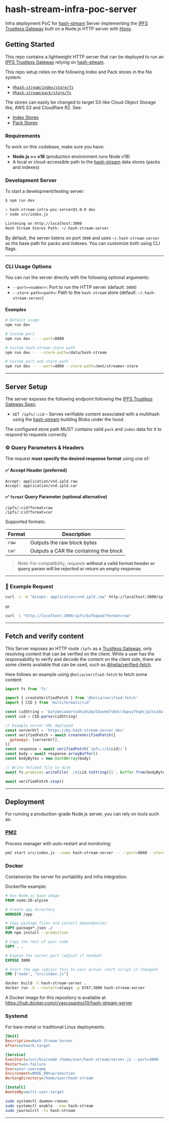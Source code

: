 # hash-stream-infra-poc-server

Infra deployment PoC for [hash-stream] Server implementing the [IPFS Trustless Gateway](https://specs.ipfs.tech/http-gateways/trustless-gateway/) built on a Node.js HTTP server with [Hono](https://hono.dev/).

## Getting Started

This repo contains a lightweight HTTP server that can be deployed to run an [IPFS Trustless Gateway](https://specs.ipfs.tech/http-gateways/trustless-gateway/) relying on [hash-stream].

This repo setup relies on the following Index and Pack stores in the file system:

- [`@hash-stream/index/store/fs`](https://github.com/vasco-santos/hash-stream/blob/main/packages/index/src/store/fs.js)
- [`@hash-stream/pack/store/fs`](https://github.com/vasco-santos/hash-stream/blob/main/packages/pack/src/store/fs.js)

The stores can easily be changed to target S3-like Cloud Object Storage like, AWS S3 and Cloudflare R2. See:

- [Index Stores](https://github.com/vasco-santos/hash-stream/tree/main/packages/index#stores)
- [Pack Stores](https://github.com/vasco-santos/hash-stream/tree/main/packages/pack#stores)

### Requirements

To work on this codebase, make sure you have:

- **Node.js >= v18** (production environment runs Node v18)
- A local or cloud-accessible path to the [hash-stream] data stores (packs and indexes)

### Development Server

To start a development/testing server:

```sh
$ npm run dev

> hash-stream-infra-poc-server@1.0.0 dev
> node src/index.js

Listening on http://localhost:3000
Hash Stream Stores Path: ~/.hash-stream-server
```

By default, the server listens on port `3000` and uses `~/.hash-stream-server` as the base path for packs and indexes. You can customize both using CLI flags.

---

### CLI Usage Options

You can run the server directly with the following optional arguments:

- `--port=<number>`: Port to run the HTTP server (default: `3000`)
- `--store-path=<path>`: Path to the `hash-stream` store (default: `~/.hash-stream-server`)

#### Examples

```sh
# Default usage
npm run dev

# Custom port
npm run dev -- --port=8080

# Custom hash-stream store path
npm run dev -- --store-path=/data/hash-stream

# Custom port and store path
npm run dev -- --port=4000 --store-path=/mnt/streamer-store
```

---

## Server Setup

The server exposes the following endpoint following the [IPFS Trustless Gateway Spec](https://specs.ipfs.tech/http-gateways/trustless-gateway/):

- `GET /ipfs/:cid` – Serves verifiable content associated with a multihash using the [hash-stream] building Blobs under the hood.

The configured store path MUST contains valid `pack` and `index` data for it to respond to requests correctly.

### ⚙️ Query Parameters & Headers

The request **must specify the desired response format** using one of:

#### ✅ Accept Header (preferred)

```http
Accept: application/vnd.ipld.raw
Accept: application/vnd.ipld.car
```

#### ✅ `format` Query Parameter (optional alternative)

```http
/ipfs/:cid?format=raw
/ipfs/:cid?format=car
```

Supported formats:

| Format | Description                             |
| ------ | --------------------------------------- |
| `raw`  | Outputs the raw block bytes             |
| `car`  | Outputs a CAR file containing the block |

> Note: For compatibility, requests **without a valid format header or query param will be rejected or return an empty response**.

---

### 🚀 Example Request

```bash
curl -i -H "Accept: application/vnd.ipld.raw" http://localhost:3000/ipfs/bafkqaaa
```

or

```bash
curl -i "http://localhost:3000/ipfs/bafkqaaa?format=raw"
```

---

## Fetch and verify content

This Server exposes an HTTP route `/ipfs` as a [Trustless Gateway](https://specs.ipfs.tech/http-gateways/trustless-gateway/), only resolving content that can be verified on the client. While a user has the responsability to verify and decode the content on the client side, there are some clients available that can be used, such as [@helia/verified-fetch](https://github.com/ipfs/helia-verified-fetch/tree/main/packages/verified-fetch).

Here follows an example using `@helia/verified-fetch` to fetch some content:

```js
import fs from 'fs'

import { createVerifiedFetch } from '@helia/verified-fetch'
import { CID } from 'multiformats/cid'

const cidString = 'bafybeiaxbrtsdhi4n2qv53wskm7s6dcr3wpxy7kqdcjp2tx2dafxeiqu2m'
const cid = CID.parse(cidString)

// Example server URL deployed
const serverUrl = 'https://my-hash-stream-server.dev'
const verifiedFetch = await createVerifiedFetch({
  gateways: [serverUrl],
})
const response = await verifiedFetch(`ipfs://${cid}/`)
const body = await response.arrayBuffer()
const bodyBytes = new Uint8Array(body)

// Write fetched file to disk
await fs.promises.writeFile(`./${cid.toString()}`, Buffer.from(bodyBytes))

await verifiedFetch.stop()
```

---

## Deployment

For running a production-grade Node.js server, you can rely on tools such as:

### [PM2](https://pm2.io/)

Process manager with auto-restart and monitoring:

```sh
pm2 start src/index.js --name hash-stream-server -- --port=8080 --store-path=/mnt/data
```

### Docker

Containerize the server for portability and infra integration.

Dockerfile example:

```dockerfile
# Use Node.js base image
FROM node:20-alpine

# Create app directory
WORKDIR /app

# Copy package files and install dependencies
COPY package*.json ./
RUN npm install --production

# Copy the rest of your code
COPY . .

# Expose the server port (adjust if needed)
EXPOSE 3000

# Start the app (adjust this to your actual start script if changed)
CMD ["node", "src/index.js"]
```

```sh
docker build -t hash-stream-server .
docker run -d --restart=always -p 8787:3000 hash-stream-server
```

A Docker image for this repository is available at https://hub.docker.com/r/vascosantos10/hash-stream-server

### Systemd

For bare-metal or traditional Linux deployments.

```ini
[Unit]
Description=Hash Stream Server
After=network.target

[Service]
ExecStart=/usr/bin/node /home/user/hash-stream/server.js --port=3000
Restart=on-failure
User=your-username
Environment=NODE_ENV=production
WorkingDirectory=/home/user/hash-stream

[Install]
WantedBy=multi-user.target
```

```sh
sudo systemctl daemon-reexec
sudo systemctl enable --now hash-stream
sudo journalctl -fu hash-stream
```

---

[hash-stream]: https://github.com/vasco-santos/hash-stream
